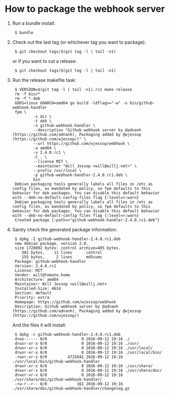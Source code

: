 # How to package the webhook server

1. Run a bundle install:

		$ bundle

2. Check out the last tag (or whichever tag you want to package):

		$ git checkout tags/$(git tag -l | tail -n1)

	or if you want to cut a release:

		$ git checkout tags/$(git tag -l | tail -n1)


3. Run the release makefile task:

		$ VERSION=$(git tag -l | tail -n1).rc1 make release
		rm -f bin/*
		rm -f *.deb
		GOOS=linux GOARCH=amd64 go build -ldflags="-w" -o bin/github-webhook-handler
		fpm \
				-s dir \
				-t deb \
				-n github-webhook-handler \
				--description "Github webhook server by @adnanh (https://github.com/adnanh), Packaging added by @wjessop (https://github.com/wjessop/)" \
				--url https://github.com/wjessop/webhook \
				-a amd64 \
				-v 2.4.0.rc1 \
				-C . \
				--license MIT \
				--maintainer "Will Jessop <will@willj.net>" \
				--prefix /usr/local \
				-p github-webhook-handler-2.4.0.rc1.deb \
				bin
		Debian packaging tools generally labels all files in /etc as config files, as mandated by policy, so fpm defaults to this behavior for deb packages. You can disable this default behavior with --deb-no-default-config-files flag {:level=>:warn}
		Debian packaging tools generally labels all files in /etc as config files, as mandated by policy, so fpm defaults to this behavior for deb packages. You can disable this default behavior with --deb-no-default-config-files flag {:level=>:warn}
		Created package {:path=>"github-webhook-handler-2.4.0.rc1.deb"}

4. Sanity check the generated package information:

		$ dpkg -I github-webhook-handler-2.4.0.rc1.deb
		new debian package, version 2.0.
		size 1720092 bytes: control archive=495 bytes.
		   382 bytes,    11 lines      control
		   155 bytes,     2 lines      md5sums
		Package: github-webhook-handler
		Version: 2.4.0.rc1
		License: MIT
		Vendor: will@tomato.home
		Architecture: amd64
		Maintainer: Will Jessop <will@willj.net>
		Installed-Size: 4614
		Section: default
		Priority: extra
		Homepage: https://github.com/wjessop/webhook
		Description: Github webhook server by @adnanh (https://github.com/adnanh), Packaging added by @wjessop (https://github.com/wjessop/)

	And the files it will install:

		$ dpkg -c github-webhook-handler-2.4.0.rc1.deb
		drwx------ 0/0               0 2016-09-12 19:16 ./
		drwxr-xr-x 0/0               0 2016-09-12 19:16 ./usr/
		drwxr-xr-x 0/0               0 2016-09-12 19:16 ./usr/local/
		drwxr-xr-x 0/0               0 2016-09-12 19:16 ./usr/local/bin/
		-rwxr-xr-x 0/0         4725041 2016-09-12 19:16 ./usr/local/bin/github-webhook-handler
		drwxr-xr-x 0/0               0 2016-09-12 19:16 ./usr/share/
		drwxr-xr-x 0/0               0 2016-09-12 19:16 ./usr/share/doc/
		drwxr-xr-x 0/0               0 2016-09-12 19:16 ./usr/share/doc/github-webhook-handler/
		-rw-r--r-- 0/0             161 2016-09-12 19:16 ./usr/share/doc/github-webhook-handler/changelog.gz
